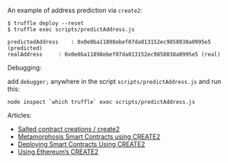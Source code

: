 An example of address prediction via `create2`:

```
$ truffle deploy --reset
$ truffle exec scripts/predictAddress.js

predictedAddress	: 0x0e0ba11898ebef07da013152ec9858038a0995e5 (predicted)
realAddress		: 0x0e0ba11898ebef07da013152ec9858038a0995e5 (real)
```

Debugging:

add `debugger;` anywhere in the script `scripts/predictAddress.js` and run this:

```
node inspect `which truffle` exec scripts/predictAddress.js
```

Articles:

* [Salted contract creations / create2](https://docs.soliditylang.org/en/v0.8.13/control-structures.html#salted-contract-creations-create2)
* [Metamorphosis Smart Contracts using CREATE2](https://ethereum-blockchain-developer.com/110-upgrade-smart-contracts/12-metamorphosis-create2/)
* [Deploying Smart Contracts Using CREATE2](https://docs.openzeppelin.com/cli/2.8/deploying-with-create2)
* [Using Ethereum’s CREATE2](https://hackernoon.com/using-ethereums-create2-nw2137q7)
